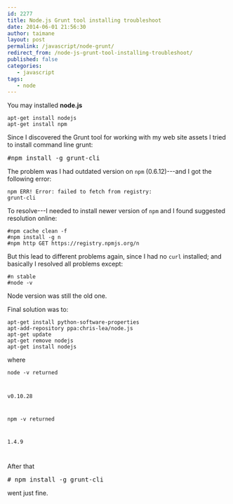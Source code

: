 ```yaml
---
id: 2277
title: Node.js Grunt tool installing troubleshoot
date: 2014-06-01 21:56:30
author: taimane
layout: post
permalink: /javascript/node-grunt/
redirect_from: /node-js-grunt-tool-installing-troubleshoot/
published: false
categories:
   - javascript
tags:
   - node
---
```

You may installed **node.js**

```
apt-get install nodejs
apt-get install npm
```


Since I discovered the Grunt tool for working with my web site assets I tried to install command line grunt:

<pre>#npm install -g grunt-cli</pre>



The problem was I had outdated version on <code>npm</code>&nbsp;(0.6.12)---and I got the following error:



<code>npm ERR! Error: failed to fetch from registry: grunt-cli</code>



To resolve---I needed to install newer version of&nbsp;<code>npm</code>&nbsp;and I found suggested resolution online:

```
#npm cache clean -f
#npm install -g n
#npm http GET https://registry.npmjs.org/n
```



But this lead to different problems again, since I had no <code>curl</code> installed; and basically I resolved all problems except: 



```
#n stable
#node -v
```



Node version was still the old one.



Final solution was to:

```
apt-get install python-software-properties
apt-add-repository ppa:chris-lea/node.js
apt-get update
apt-get remove nodejs
apt-get install nodejs
```



where

<code>node -v returned

v0.10.28

npm -v returned

1.4.9

</code>



After that

<pre># npm install -g grunt-cli</pre>



went just fine. 


